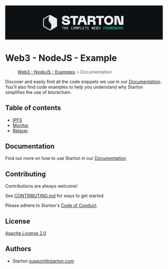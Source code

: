 ![Starton Banner](https://github.com/starton-io/.github/blob/master/github-banner.jpg?raw=true)

# Web3 - NodeJS - Example
> [Web3 - NodeJS - Examples](../) > Documentation

Discover and easily find all the code snippets we use in our [Documentation](https://docs.starton.com/). You'll also find code examples to help you understand why Starton simplifies the use of blockchain.

## Table of contents

- [IPFS](./ipfs/)
- [Monitor](./monitor/)
- [Relayer](./relayer/) 

## Documentation

Find out more on how to use Starton in our [Documentation](https://docs.starton.com/)

## Contributing

Contributions are always welcome!

See [CONTRIBUTING.md](../CONTRIBUTING.md) for ways to get started.

Please adhere to Starton's [Code of Conduct](../CODE_OF_CONDUCT.md).

## License

[Apache License 2.0](../LICENSE.md)

## Authors

- Starton [support@starton.com](mailto:support@starton.com)

